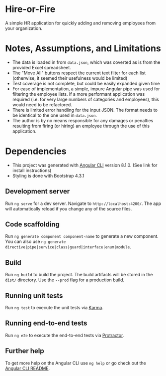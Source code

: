 # Hire-or-Fire

A simple HR application for quickly adding and removing employees from your organization.  

# Notes, Assumptions, and Limitations

* The data is loaded in from `data.json`, which was coverted as is from the provided Excel spreadsheet.
* The "Move All" buttons respect the current text filter for each list (otherwise, it seemed their usefulness would be limited)
* Test coverage is not complete, but could be easily expanded given time
* For ease of implementation, a simple, impure Angular pipe was used for filtering the employee lists.  If a more performant application was required (i.e. for very large numbers of categories and employees), this would need to be refactored.
* There is limited error handling for the input JSON.  The format needs to be identical to the one used in `data.json`.
* The author is by no means responsible for any damages or penalties resulting from firing (or hiring) an employee through the use of this application.

# Dependencies

* This project was generated with [Angular CLI](https://github.com/angular/angular-cli) version 8.1.0.  (See link for install instructions)
* Styling is done with Bootstrap 4.3.1

## Development server

Run `ng serve` for a dev server. Navigate to `http://localhost:4200/`. The app will automatically reload if you change any of the source files.

## Code scaffolding

Run `ng generate component component-name` to generate a new component. You can also use `ng generate directive|pipe|service|class|guard|interface|enum|module`.

## Build

Run `ng build` to build the project. The build artifacts will be stored in the `dist/` directory. Use the `--prod` flag for a production build.

## Running unit tests

Run `ng test` to execute the unit tests via [Karma](https://karma-runner.github.io).

## Running end-to-end tests

Run `ng e2e` to execute the end-to-end tests via [Protractor](http://www.protractortest.org/).

## Further help

To get more help on the Angular CLI use `ng help` or go check out the [Angular CLI README](https://github.com/angular/angular-cli/blob/master/README.md).
